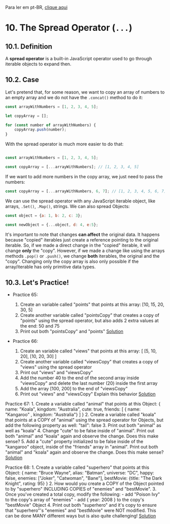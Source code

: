 Para ler em pt-BR, [clique aqui](/pt-br/js/textos/10-spread.md)

# 10. The Spread Operator (`...`)

## 10.1. Definition

A **spread operator** is a built-in JavaScript operator used to go through iterable objects to expand then.

## 10.2. Case

Let's pretend that, for some reason, we want to copy an array of numbers to an empty array and we do not have the `.concat()` method to do it:

```javascript
const arrayWithNumbers = [1, 2, 3, 4, 5];

let copyArray = [];

for (const number of arrayWithNumbers) {
    copyArray.push(number);
}
```

With the spread operator is much more easier to do that:

```javascript

const arrayWithNumbers = [1, 2, 3, 4, 5];

const copyArray = [...arrayWithNumbers]; // [1, 2, 3, 4, 5]
```

If we want to add more numbers in the copy array, we just need to pass the numbers:

```javascript
const copyArray = [...arrayWithNumbers, 6, 7]; // [1, 2, 3, 4, 5, 6, 7]
```

We can use the spread operator with any JavaScript iterable object, like arrays, `.Set()`, `.Map()`, strings. We can also spread Objects:

```javascript
const object = {a: 1, b: 2, c: 3};

const newObject = {...object, d: 4, e:5};
```

It's important to note that changes **can affect** the original data. It happens because "copied" iterables just create a reference pointing to the original iterable. So, if we made a direct change in the "copied" iterable, it will change **only** the "copy". However, if we made a change like using the arrays methods `.pop()` or `.push()`, we change **both** iterables, the original and the "copy". Changing only the copy array is also only possible if the array/iterable has only primitive data types.

## 10.3. **Let's Practice!**

- Practice 65:
    1. Create an variable called "points" that points at this array: [10, 15, 20, 30, 5]
    2. Create another variable called "pointsCopy" that creates a copy of "points" using the spread operator, but also adds 2 extra values at the end: 50 and 75
    3. Print out both "pointsCopy" and "points"
    [Solution](/en/js/practicing/p65.js)

- Practice 66:
    1. Create an variable called "views" that points at this array: [ [5, 10, 20], [10, 20, 30] ]
    2. Create another variable called "viewsCopy" that creates a copy of "views" using the spread operator
    3. Print out "views" and "viewsCopy"
    4. Add the number 40 to the end of the second array inside "viewsCopy" and delete the last number (20) inside the first array
    5. Add the array [100, 200] to the end of "viewsCopy"
    6. Print out "views" and "viewsCopy"
    Explain this behavior
    [Solution](/en/js/practicing/p66.js)

Practice 67:
    1. Create a variable called "animal" that points at this Object:
        { name: "Koala", kingdom: "Australia", cute: true,
          friends: [ { name: "Kangaroo" , kingdom: "Australia"} ] }
    2. Create a variable called "koala" that points at a COPY of "animal" using the spread operator for Objects, but add the following property as well: "tail": false
    3. Print out both "animal" as well as "koala"
    4. Change "cute" to be false inside of "animal". Print out both "animal" and "koala" again and observe the change. Does this make sense?
    5. Add a "cute" property initialized to be false inside of the "kangaroo" object, inside of the "friends" array in "animal". Print out both "animal" and "koala" again and observe the change. Does this make sense?
    [Solution](/en/js/practicing/p67.js)

Practice 68:
    1. Create a variable called "superhero" that points at this Object:
        {   name: "Bruce Wayne", alias: "Batman", universe: "DC",
            happy: false, enemies: ["Joker", "Catwoman", "Bane"],
            bestMovie: {title: "The Dark Knight", rating: 95}   }
    2. How would you create a COPY of the Object pointed to by "superhero" INCLUDING COPIES of "enemies" and "bestMovie".
    3. Once you've created a total copy, modify the following:
       - add "Poison Ivy" to the copy's array of "enemies"
       - add { year: 2008 } to the copy's "bestMovie" Object
    4. Print out both "superhero" and it's copy to ensure that "superhero"'s "enemies" and "bestMovie" were NOT modified.
    This can be done MANY different ways but is also quite challenging!
    [Solution](/en/js/practicing/p68.js)
